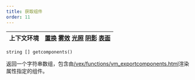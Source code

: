 ```yaml
---
title: 获取组件
order: 11
---
```

| 上下文环境 | [置换](../contexts/displace.html)  [雾效](../contexts/fog.html)  [光照](../contexts/light.html)  [阴影](../contexts/shadow.html)  [表面](../contexts/surface.html) |
| --- | --- |

`string [] getcomponents()`

返回一个字符串数组，包含由[/vex/functions/vm_exportcomponents.html](vm_exportcomponents.html)渲染属性指定的组件。